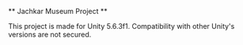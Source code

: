 ** Jachkar Museum Project **

This project is made for Unity 5.6.3f1. Compatibility with other Unity's versions are not secured.
